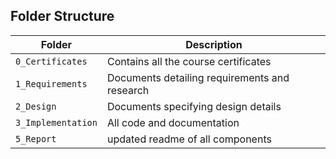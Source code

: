 ## Folder Structure
Folder             | Description
-------------------| -----------------------------------------
`0_Certificates`   | Contains all the course certificates
`1_Requirements`   | Documents detailing requirements and research
`2_Design`         | Documents specifying design details
`3_Implementation` | All code and documentation
`5_Report`         | updated readme of all components
